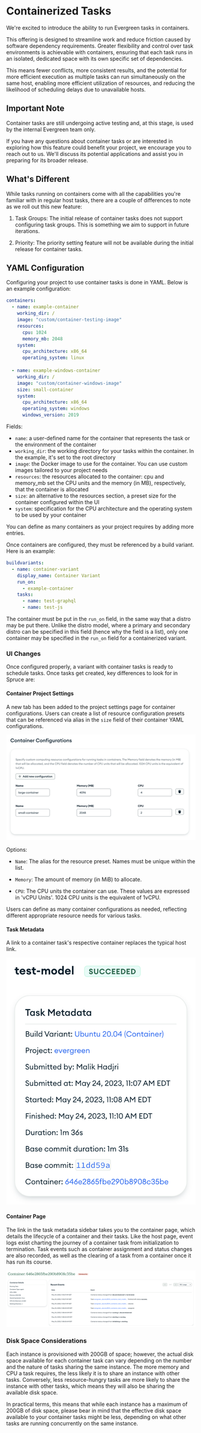 # Containerized Tasks

We're excited to introduce the ability to run Evergreen tasks in containers. 

This offering is designed to streamline work and reduce friction caused by software dependency requirements. 
Greater flexibility and control over task environments is achievable with containers, ensuring that each task runs in an isolated, dedicated space with its own specific set of dependencies. 

This means fewer conflicts, 
more consistent results, and the potential for more efficient execution as multiple tasks can run simultaneously on the same host, enabling more efficient utilization of resources, and reducing the likelihood of scheduling delays due to unavailable hosts.

## Important Note
Container tasks are still undergoing active testing and, at this stage, is used by the internal Evergreen team only.

If you have any questions about container tasks or are interested in exploring how this feature could benefit your project, we encourage you to reach out to us. 
We'll discuss its potential applications and assist you in preparing for its broader release.

## What's Different

While tasks running on containers come with all the capabilities you're familiar with in regular host tasks, there are a couple of differences to note as we roll out this new feature:

1. Task Groups: The initial release of container tasks does not support configuring task groups. This is something we aim to support in future iterations.

2. Priority: The priority setting feature will not be available during the initial release for container tasks.
## YAML Configuration


Configuring your project to use container tasks is done in YAML. 
Below is an example configuration:

``` yaml
containers:
  - name: example-container
    working_dir: /
    image: "custom/container-testing-image"
    resources:
      cpu: 1024
      memory_mb: 2048
    system:
      cpu_architecture: x86_64
      operating_system: linux
      
  - name: example-windows-container
    working_dir: /
    image: "custom/container-windows-image"
    size: small-container
    system:
      cpu_architecture: x86_64
      operating_system: windows
      windows_version: 2019
```
Fields:

-   `name`: a user-defined name for the container that represents the task or the environment of the container
-   `working_dir`: the working directory for your tasks within the container. In the example, it's set to the root directory
-   `image`: the Docker image to use for the container. You can use custom images tailored to your project needs
-   `resources`: the resources allocated to the container: cpu and memory_mb set the CPU units and the memory (in MB), respectively, that the container is allocated
-   `size`: an alternative to the resources section, a preset size for the container configured within the UI
-   `system`: specification for the CPU architecture and the operating system to be used by your container

You can define as many containers as your project requires by adding more entries. 

Once containers are configured, they must be referenced by a build variant. Here is an example:

``` yaml
buildvariants:
  - name: container-variant
    display_name: Container Variant
    run_on:
      - example-container
    tasks:
      - name: test-graphql
      - name: test-js
```

The container must be put in the `run_on` field, in the same way that
a distro may be put there. Unlike the distro model, where a primary and
secondary distro can be specified in this field (hence why the field is a list),
only one container may be specified in the `run_on` field for a containerized
variant.

### UI Changes
Once configured properly, a variant with container tasks is ready to schedule tasks.
Once tasks get created, key differences to look for in Spruce are:

#### Container Project Settings
A new tab has been added to the project settings page for container configurations.
Users can create a list of resource configuration presets that can be referenced via alias in the `size` field of their container YAML configurations.

![containers.png](../images/containers.png)

Options:

-   `Name`: The alias for the resource preset. Names must be unique within the list.

-   `Memory`: The amount of memory (in MiB) to allocate.

-   `CPU`: The CPU units the container can use. These values are expressed in 'vCPU Units'. 1024 CPU units is the equivalent of 1vCPU.

Users can define as many container configurations as needed, reflecting different appropriate resource needs for various tasks.

#### Task Metadata
A link to a container task's respective container replaces the typical host link. 

![containerized_task_metadata.png](../images/containerized_task_metadata.png)

#### Container Page

The link in the task metadata sidebar takes you to the container page, which details the lifecycle of a container and their tasks. Like the host page, event logs exist charting the journey of a container task from initialization to termination.
Task events such as container assignment and status changes are also recorded, as well as the clearing of a task from a container once it has run its course.

![container_event_logs.png](../images/container_event_logs.png)

### Disk Space Considerations
Each instance is provisioned with 200GB of space; however, the actual disk space available for each container task can vary depending on the number and the nature of tasks sharing the same instance. The more memory and CPU a task requires, 
the less likely it is to share an instance with other tasks. Conversely, less resource-hungry tasks are more likely to share the instance with other tasks, which means they will also be sharing the available disk space.

In practical terms, this means that while each instance has a maximum of 200GB of disk space, please bear in mind that the effective disk space available to your container tasks might be less, depending on what other tasks are running concurrently on the same instance.